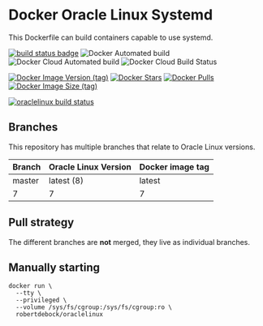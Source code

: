 Docker Oracle Linux Systemd
===========================

This Dockerfile can build containers capable to use systemd.

[![build status badge](https://img.shields.io/github/actions/workflow/status/zasfe/docker-oraclelinux-systemd/build-push-action.yml?branch=main&label=GitHub%20CI)](https://github.com/zasfe/docker-oraclelinux-systemd/actions?query=workflow%3A%22GitHub+CI%22+branch%3Amain) 
![Docker Automated build](https://img.shields.io/docker/automated/zasfe/oraclelinux?label=Docker%20Automated%20build)
![Docker Cloud Automated build](https://img.shields.io/docker/cloud/automated/zasfe/oraclelinux?label=Docker%20Cloud%20Automated%20build)
![Docker Cloud Build Status](https://img.shields.io/docker/cloud/build/zasfe/oraclelinux?label=Docker%20Cloud%20Build%20Status)

[![Docker Image Version (tag)](https://img.shields.io/docker/v/zasfe/oraclelinux/main)](https://hub.docker.com/r/zasfe/oraclelinux)
[![Docker Stars](https://img.shields.io/docker/stars/zasfe/oraclelinux.svg)](https://hub.docker.com/r/zasfe/oraclelinux) 
[![Docker Pulls](https://img.shields.io/docker/pulls/zasfe/oraclelinux.svg)](https://hub.docker.com/r/zasfe/oraclelinux) 
[![Docker Image Size (tag)](https://img.shields.io/docker/image-size/zasfe/oraclelinux/main?label=Docker%20Image%20Size)](https://hub.docker.com/r/zasfe/oraclelinux) 

[![oraclelinux build status](https://img.shields.io/docker/cloud/build/robertdebock/oraclelinux.svg)](https://hub.docker.com/repository/docker/robertdebock/oraclelinux)

Branches
--------

This repository has multiple branches that relate to Oracle Linux versions.

|Branch |Oracle Linux Version|Docker image tag|
|-------|--------------|----------------|
|master |latest (8)    |latest          |
|7      |7             |7               |

Pull strategy
-------------

The different branches are **not** merged, they live as individual branches.

Manually starting
-----------------

```
docker run \
  --tty \
  --privileged \
  --volume /sys/fs/cgroup:/sys/fs/cgroup:ro \
  robertdebock/oraclelinux
```
